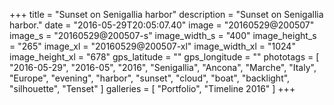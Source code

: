 +++
title = "Sunset on Senigallia harbor"
description = "Sunset on Senigallia harbor."
date = "2016-05-29T20:05:07.40"
image = "20160529@200507"
image_s = "20160529@200507-s"
image_width_s = "400"
image_height_s = "265"
image_xl = "20160529@200507-xl"
image_width_xl = "1024"
image_height_xl = "678"
gps_latitude = ""
gps_longitude = ""
phototags = [ "2016-05-29", "2016-05", "2016", "Senigallia", "Ancona", "Marche", "Italy", "Europe", "evening", "harbor", "sunset", "cloud", "boat", "backlight", "silhouette", "Tenset" ]
galleries = [ "Portfolio", "Timeline 2016" ]
+++
